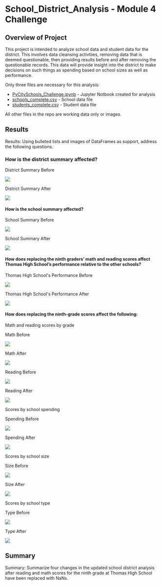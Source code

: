 # School_District_Analysis - Module 4 Challenge

## Overview of Project

This project is intended to analyze school data and student data for the district.  This involves data cleansing activtiies, removing data 
that is deemed questionable, then providing results before and after removing the questionable records.  This data will provide insight into 
the district to make decisions on such things as spending based on school sizes as well as performance.

Only three files are necessary for this analysis:

   * [PyCitySchools_Challenge.ipynb](https://github.com/lavec0324/School_District_Analysis/blob/main/PyCitySchools_Challenge.ipynb) - Jupyter Notbook created for analysis
   * [schools_complete.csv](https://github.com/lavec0324/School_District_Analysis/blob/main/Resources/schools_complete.csv) - School data file
   * [students_complete.csv](https://github.com/lavec0324/School_District_Analysis/blob/main/Resources/students_complete.csv) - Student data file

All other files in the repo are working data only or images.

## Results
Results: Using bulleted lists and images of DataFrames as support, address the following questions.

###	How is the district summary affected?

District Summary Before

![](https://github.com/lavec0324/School_District_Analysis/blob/main/Resources/district_summary_before.PNG)

District Summary After

![](https://github.com/lavec0324/School_District_Analysis/blob/main/Resources/district_summary_after.PNG)

####	How is the school summary affected?

School Summary Before

![](https://github.com/lavec0324/School_District_Analysis/blob/main/Resources/school_summary_before.PNG)

School Summary After

![](https://github.com/lavec0324/School_District_Analysis/blob/main/Resources/school_summary_after.PNG)


####	How does replacing the ninth graders’ math and reading scores affect Thomas High School’s performance relative to the other schools?

Thomas High School's Performance Before

![](https://github.com/lavec0324/School_District_Analysis/blob/main/Resources/top_five_before.PNG)

Thomas High School's Performance After

![](https://github.com/lavec0324/School_District_Analysis/blob/main/Resources/spending_after.PNG)

####	How does replacing the ninth-grade scores affect the following:
Math and reading scores by grade

Math Before

![](https://github.com/lavec0324/School_District_Analysis/blob/main/Resources/math_score_by_grade_before.PNG)

Math After

![](https://github.com/lavec0324/School_District_Analysis/blob/main/Resources/math_scores_by_grade_after.PNG)

Reading Before

![](https://github.com/lavec0324/School_District_Analysis/blob/main/Resources/reading_scores_by_grade_before.PNG)

Reading After

![](https://github.com/lavec0324/School_District_Analysis/blob/main/Resources/reading_scores_by_grade_after.PNG)

Scores by school spending

Spending Before

![](https://github.com/lavec0324/School_District_Analysis/blob/main/Resources/spending_before.PNG)

Spending After

![](https://github.com/lavec0324/School_District_Analysis/blob/main/Resources/spending_after.PNG)

Scores by school size

Size Before

![](https://github.com/lavec0324/School_District_Analysis/blob/main/Resources/size_before.PNG)

Size After

![](https://github.com/lavec0324/School_District_Analysis/blob/main/Resources/size_after.PNG)

Scores by school type

Type Before

![](https://github.com/lavec0324/School_District_Analysis/blob/main/Resources/type_before.PNG)

Type After

![](https://github.com/lavec0324/School_District_Analysis/blob/main/Resources/type_after.PNG)

## Summary

Summary: Summarize four changes in the updated school district analysis after reading and math scores for the ninth grade at Thomas High School have been replaced with NaNs.


